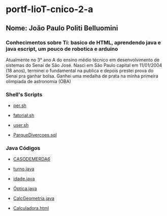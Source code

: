 # portf-lioT-cnico-2-a

## Nome: João Paulo Politi Belluomini

### Conhecimentos sobre Ti: basico de HTML, aprendendo java e java escript, um pouco de robotica e arduíno

Atualmente no 3° ano A do ensino médio técnico em desenvolvimento de sistemas do Senai de São José.
Nasci em São Paulo capital em 11/01/2004 (18 anos), terminei o fundamental na publica e depois prestei prova do Senai pra ganhar bolsa.
Ganhei uma medalha de prata na minha primeira olimpiada de astronomia (OBA)

### Shell's Scripts 
* [per.sh](exercícios-shellScript/per.sh)

* [fatorial.sh](exercícios-shellScript/fatorial.sh)

* [user.sh](exercícios-shellScript/user.sh)

* [ParqueDivercoes.sql](exercícios-shellScript/ParqueDivercoes.sql)

### Java Códigos
* [CASODEMERDA6](LógicaComputação/turno.CASODEMERDA6.zip)

* [turno.java](LógicaComputação/turno.java)

* [idade.java](LógicaComputação/idade.java)

* [Óptica.java](LógicaComputação/Óptica.java)

* [CalcGeometria.java](LógicaComputação/CalcGeometria.java)

* [Calculadora.html](Autorias/Calculadora.html)
